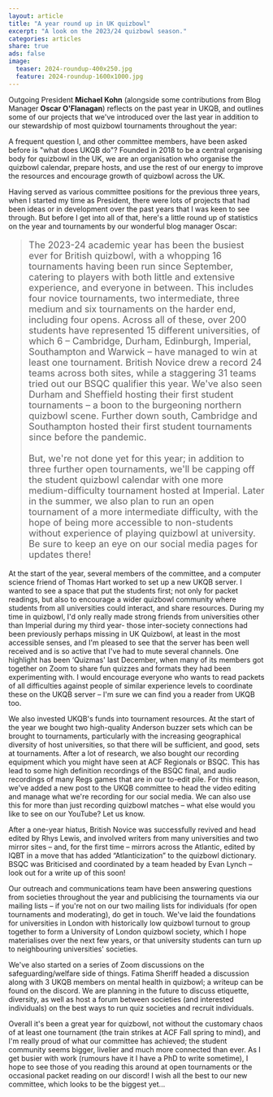 ```yaml
---
layout: article
title: "A year round up in UK quizbowl"
excerpt: "A look on the 2023/24 quizbowl season."
categories: articles
share: true
ads: false
image:
  teaser: 2024-roundup-400x250.jpg
  feature: 2024-roundup-1600x1000.jpg
---
```


Outgoing President **Michael Kohn** (alongside some contributions from Blog Manager **Oscar O'Flanagan**) reflects on the past year in UKQB, and outlines some of our projects that we've introduced over the last year in addition to our stewardship of most quizbowl tournaments throughout the year:

A frequent question I, and other committee members, have been asked before is "what does UKQB do"? Founded in 2018 to be a central organising body for quizbowl in the UK, we are an organisation who organise the quizbowl calendar, prepare hosts, and use the rest of our energy to improve the resources and encourage growth of quizbowl across the UK.

Having served as various committee positions for the previous three years, when I started my time as President, there were lots of projects that had been ideas or in development over the past years that I was keen to see through. But before I get into all of that, here's a little round up of statistics on the year and tournaments by our wonderful blog manager Oscar:

> <p style="font-size: 18px">The 2023-24 academic year has been the busiest ever for British quizbowl, with a whopping 16 tournaments having been run since September, catering to players with both little and extensive experience, and everyone in between. This includes four novice tournaments, two intermediate, three medium and six tournaments on the harder end, including four opens. Across all of these, over 200 students have represented 15 different universities, of which 6 – Cambridge, Durham, Edinburgh, Imperial, Southampton and Warwick – have managed to win at least one tournament. British Novice drew a record 24 teams across both sites, while a staggering 31 teams tried out our BSQC qualifier this year. We've also seen Durham and Sheffield hosting their first student tournaments – a boon to the burgeoning northern quizbowl scene. Further down south, Cambridge and Southampton hosted their first student tournaments since before the pandemic. <br><br> But, we're not done yet for this year; in addition to three further open tournaments, we'll be capping off the student quizbowl calendar with one more medium-difficulty tournament hosted at Imperial. Later in the summer, we also plan to run an open tournament of a more intermediate difficulty, with the hope of being more accessible to non-students without experience of playing quizbowl at university. Be sure to keep an eye on our social media pages for updates there!</p>

At the start of the year, several members of the committee, and a computer science friend of Thomas Hart worked to set up a new UKQB server. I wanted to see a space that put the students first; not only for packet readings, but also to encourage a wider quizbowl community where students from all universities could interact, and share resources. During my time in quizbowl, I'd only really made strong friends from universities other than Imperial during my third year- those inter-society connections had been previously perhaps missing in UK Quizbowl, at least in the most accessible senses, and I'm pleased to see that the server has been well received and is so active that I've had to mute several channels. One highlight has been ‘Quizmas' last December, when many of its members got together on Zoom to share fun quizzes and formats they had been experimenting with. I would encourage everyone who wants to read packets of all difficulties against people of similar experience levels to coordinate these on the UKQB server – I'm sure we can find you a reader from UKQB too.

We also invested UKQB's funds into tournament resources. At the start of the year we bought two high-quality Anderson buzzer sets which can be brought to tournaments, particularly with the increasing geographical diversity of host universities, so that there will be sufficient, and good, sets at tournaments. After a lot of research, we also bought our recording equipment which you might have seen at ACF Regionals or BSQC. This has lead to some high definition recordings of the BSQC final, and audio recordings of many Regs games that are in our to-edit pile. For this reason, we've added a new post to the UKQB committee to head the video editing and manage what we're recording for our social media. We can also use this for more than just recording quizbowl matches – what else would you like to see on our YouTube? Let us know.

After a one-year hiatus, British Novice was successfully revived and head edited by Rhys Lewis, and involved writers from many universities and two mirror sites – and, for the first time – mirrors across the Atlantic, edited by IQBT in a move that has added “Atlanticization” to the quizbowl dictionary. BSQC was Briticised and coordinated by a team headed by Evan Lynch – look out for a write up of this soon!

Our outreach and communications team have been answering questions from societies throughout the year and publicising the tournaments via our mailing lists – if you're not on our two mailing lists for individuals (for open tournaments and moderating), do get in touch. We've laid the foundations for universities in London with historically low quizbowl turnout to group together to form a University of London quizbowl society, which I hope materialises over the next few years, or that university students can turn up to neighbouring universities' societies. 

We've also started on a series of Zoom discussions on the safeguarding/welfare side of things. Fatima Sheriff headed a discussion along with 3 UKQB members on mental health in quizbowl; a writeup can be found on the discord. We are planning in the future to discuss etiquette, diversity, as well as host a forum between societies (and interested individuals) on the best ways to run quiz societies and recruit individuals. 

Overall it's been a great year for quizbowl, not without the customary chaos of at least one tournament (the train strikes at ACF Fall spring to mind), and I'm really proud of what our committee has achieved; the student community seems bigger, livelier and much more connected than ever. As I get busier with work (rumours have it I have a PhD to write sometime), I hope to see those of you reading this around at open tournaments or the occasional packet reading on our discord! I wish all the best to our new committee, which looks to be the biggest yet...
